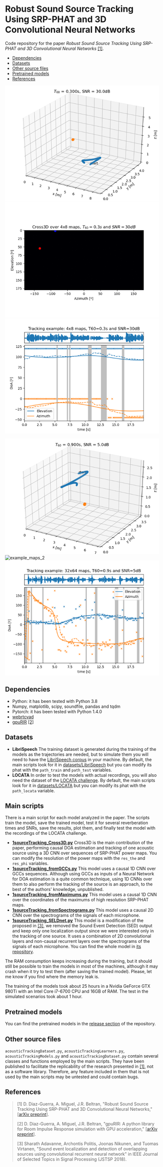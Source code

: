 # Robust Sound Source Tracking Using SRP-PHAT and 3D Convolutional Neural Networks

Code repository for the paper _Robust Sound Source Tracking Using SRP-PHAT and 3D Convolutional Neural Networks_
[[1]](#references).

- [Dependencies](#dependencies)
- [Datasets](#datasets)
- [Other source files](#other-source-files)
- [Pretrained models](#pretrained-models)
- [References](#references)


![example_room_1](images/tracking_example_4x8_T03_SNR30_room.png)
![example_maps_1](images/tracking_example_4x8_T03_SNR30.gif)
![example_est_1](images/tracking_example_4x8_T03_SNR30.png)

![example_room_2](images/tracking_example_32x64_T09_SNR5_room.png)
![example_maps_2](images/tracking_example_32x64_T09_SNR5.gif)
![example_est_2](images/tracking_example_32x64_T09_SNR5.png)

## Dependencies

* Python: it has been tested with Python 3.8
* Numpy, matplotlib, scipy, soundfile, pandas and tqdm
* Pytorch: it has been tested with Python 1.4.0
* [webrtcvad](https://github.com/wiseman/py-webrtcvad)
* [gpuRIR](https://github.com/DavidDiazGuerra/gpuRIR) [[2]](#references)

## Datasets

* **LibriSpeech** The training dataset is generated during the training of the models as the trajectories are needed, 
but to simulate them you will need to have the [LibriSpeech corpus](http://www.openslr.org/12) in your machine. By 
default, the main scripts look for it in [datasets/LibriSpeech](https://github.com/DavidDiazGuerra/Cross3D/tree/master/datasets/LibriSpeech) 
but you can modify its phat with the `path_train` and `path_test` variables.
* **LOCATA** In order to test the models with actual recordings, you will also need the dataset of the 
[LOCATA challenge](https://www.locata.lms.tf.fau.de/). By default, the main scripts look for it in 
[datasets/LOCATA](https://github.com/DavidDiazGuerra/Cross3D/tree/master/datasets/LOCATA) 
but you can modify its phat with the `path_locata` variable.

## Main scripts

There is a main script for each model analyzed in the paper. The scripts train the model, save the trained model, test
it for several reverberation times and SNRs, save the results, plot them, and finally test the model with the recordings
of the LOCATA challenge. 

* **[1sourceTracking_Cross3D.py](https://github.com/DavidDiazGuerra/Cross3D/blob/master/1sourceTracking_Cross3D.py)**
Cross3D is the main contribution of the paper, performing causal DOA estimation and tracking of one acoustic source 
using a 3D CNN over sequences of SRP-PHAT power maps. You can modify the resolution of the power maps with the 
`res_the` and `res_phi` variables.
* **[1sourceTracking_fromGCCs.py](https://github.com/DavidDiazGuerra/Cross3D/blob/master/1sourceTracking_fromGCCs.py)**
This model uses a causal 1D CNN over GCCs sequences. Although using GCCs as inputs of a Neural Network for DOA estimation
is a quite common technique, using 1D CNNs over them to also perform the tracking of the source is an approach, to the 
best of the authors' knowledge, unpublished.
* **[1sourceTracking_fromMaximums.py](https://github.com/DavidDiazGuerra/Cross3D/blob/master/1sourceTracking_fromMaximums.py)**
This model uses a causal 1D CNN over the coordinates of the maximums of high resolution SRP-PHAT maps.
* **[1sourceTracking_fromSpectrograms.py](https://github.com/DavidDiazGuerra/Cross3D/blob/master/1sourceTracking_fromSpectrograms.py)**
This model uses a causal 2D CNN over the spectrograms of the signals of each microphone.
* **[1sourceTracking_SELDnet.py](https://github.com/DavidDiazGuerra/Cross3D/blob/master/1sourceTracking_fromSpectrograms.py)**
This model is a modification of the proposed in [[3]](#references), we removed the Sound Event Detection (SED) output and keep only one
localization output since we were interested only in the tracking of one source. It uses a combination of 2D convolutional 
layers and non-causal recurrent layers over the spectrograms of the signals of each microphone. You can find the whole 
model in [its repository](https://github.com/sharathadavanne/seld-net).


The RAM consumption keeps increasing during the training, but it should still be possible to train the models in most of
the machines, although it may crash when it try to test them (after saving the trained model). Please, let me know if you
find where the memory leak is. 

The training of the models took about 25 hours in a Nvidia GeForce GTX 980Ti with an Intel Core i7-6700 CPU and 16GB of
RAM. The test in the simulated scenarios took about 1 hour.

## Pretrained models

You can find the pretrained models in the [release section](https://github.com/DavidDiazGuerra/Cross3D/releases) of the 
repository.

## Other source files

`acousticTrackingDataset.py`, `acousticTrackingLearners.py`, `acousticTrackingModels.py` and `acousticTrackingDataset.py`
contain several classes and functions employed by the main scripts. They have been published to facilitate the 
replicability of the research presented in [[1]](#references), not as a software library. Therefore, any feature included 
in them that is not used by the main scripts may be untested and could contain bugs.

## References

>[1] D. Diaz-Guerra, A. Miguel, J.R. Beltran, "Robust Sound Source Tracking Using SRP-PHAT and 3D Convolutional Neural 
Networks," [[arXiv preprint]()].
>
>[2] D. Diaz-Guerra, A. Miguel, J.R. Beltran, "gpuRIR: A python library for Room Impulse Response simulation with GPU 
acceleration," [[arXiv preprint](https://arxiv.org/abs/1810.11359)].
>
>[3] Sharath Adavanne, Archontis Politis, Joonas Nikunen, and Tuomas Virtanen, "Sound event localization and detection 
of overlapping sources using convolutional recurrent neural network" in IEEE Journal of Selected Topics in Signal 
Processing (JSTSP 2018).
